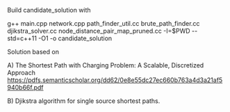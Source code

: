 Build candidate_solution with

g++ main.cpp network.cpp path_finder_util.cc brute_path_finder.cc djikstra_solver.cc node_distance_pair_map_pruned.cc -I=$PWD --std=c++11 -O1 -o candidate_solution

Solution based on

A) The Shortest Path with Charging Problem: A Scalable, Discretized Approach https://pdfs.semanticscholar.org/dd62/0e8e55dc27ec660b763a4d3a21af5940b66f.pdf

B) Djikstra algorithm for single source shortest paths.
